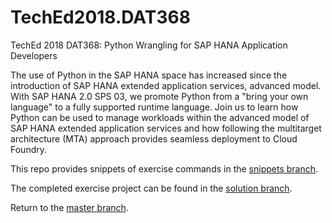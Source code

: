 # TechEd2018.DAT368
TechEd 2018 DAT368: Python Wrangling for SAP HANA Application Developers

The use of Python in the SAP HANA space has increased since the introduction of SAP HANA extended application services, advanced model. With SAP HANA 2.0 SPS 03, we promote Python from a "bring your own language" to a fully supported runtime language. Join us to learn how Python can be used to manage workloads within the advanced model of SAP HANA extended application services and how following the multitarget architecture (MTA) approach provides seamless deployment to Cloud Foundry.

This repo provides snippets of exercise commands in the [snippets branch](https://github.com/alundesap/TechEd2018.DAT368/tree/snippets).

The completed exercise project can be found in the [solution branch](https://github.com/alundesap/TechEd2018.DAT368/tree/solution).

Return to the [master branch](https://github.com/alundesap/TechEd2018.DAT368/tree/master).

